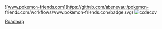 ![www.pokemon-friends.com](https://github.com/abenevaut/pokemon-friends.com/workflows/www.pokemon-friends.com/badge.svg)
[![codecov](https://codecov.io/gh/abenevaut/pokemon-friends.com/branch/master/graph/badge.svg)](https://codecov.io/gh/abenevaut/pokemon-friends.com)

[Roadmap](https://github.com/users/abenevaut/projects/1)
